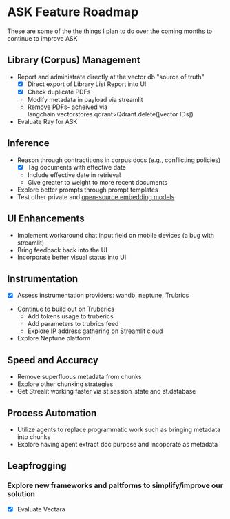 # ASK Feature Roadmap
These are some of the the things I plan to do over the coming months to continue to improve ASK

## Library (Corpus) Management 
- Report and administrate directly at the vector db "source of truth"
    - [x] Direct export of Library List Report into UI
    - [x] Check duplicate PDFs
    - Modify metadata in payload via streamlit
    - Remove PDFs- acheived via langchain.vectorstores.qdrant>Qdrant.delete([vector IDs])
- Evaluate Ray for ASK

## Inference  
- Reason through contractitions in corpus docs (e.g., conflicting policies)
    -[x] Tag documents with effective date
    - Include effective date in retrieval 
    - Give greater to weight to more recent documents
- Explore better prompts through prompt templates
- Test other private and [open-source embedding models](https://huggingface.co/spaces/mteb/leaderboard)

## UI Enhancements  
- Implement workaround chat input field on mobile devices (a bug with streamlit)
- Bring feedback back into the UI
- Incorporate better visual status into UI

## Instrumentation  
- [x] Assess instrumentation providers: wandb, neptune, Trubrics
- Continue to build out on Truberics
    - Add tokens usage to truberics
    - Add parameters to trubrics feed
    - Explore IP address gathering on Streamlit cloud
- Explore Neptune platform

## Speed and Accuracy  
- Remove superfluous metadata from chunks
- Explore other chunking strategies
- Get Strealit working faster via st.session_state and st.database

## Process Automation  
- Utilize agents to replace programmatic work such as bringing metadata into chunks
- Explore having agent extract doc purpose and incoporate as metadata

## Leapfrogging
### Explore new frameworks and paltforms to simplify/improve our solution
- [x] Evaluate Vectara
